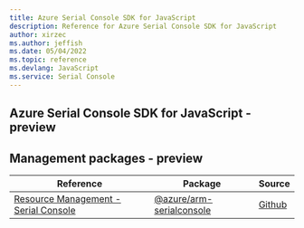 ```yaml
---
title: Azure Serial Console SDK for JavaScript
description: Reference for Azure Serial Console SDK for JavaScript
author: xirzec
ms.author: jeffish
ms.date: 05/04/2022
ms.topic: reference
ms.devlang: JavaScript
ms.service: Serial Console
---
```

## Azure Serial Console SDK for JavaScript - preview
## Management packages - preview
| Reference | Package | Source |
|---|---|---|
|[Resource Management - Serial Console](javascript/api/overview/azure/arm-serialconsole-readme)|[@azure/arm-serialconsole](https://www.npmjs.com/package/@azure/arm-serialconsole)|[Github](https://github.com/Azure/azure-sdk-for-js/blob/main/sdk/serialconsole/arm-serialconsole)|

